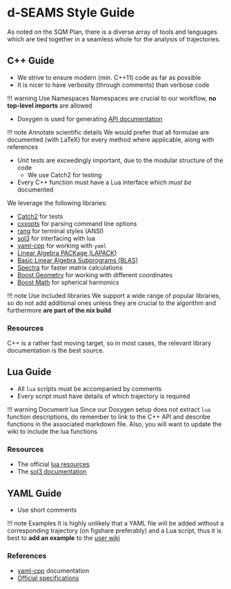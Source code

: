# d-SEAMS Style Guide

As noted on the SQM Plan, there is a diverse array of tools and languages which
are tied together in a seamless whole for the analysis of trajectories.

## C++ Guide
- We strive to ensure modern (min. C++11) code as far as possible
- It is nicer to have verbosity (through comments) than verbose code

!!! warning Use Namespaces
   Namespaces are crucial to our workflow, **no top-level imports** are allowed

- Doxygen is used for generating [API documentation](https://docs.dseams.info)

!!! note Annotate scientific details
   We would prefer that all formulae are documented (with LaTeX) for every
   method where applicable, along with references

- Unit tests are exceedingly important, due to the modular structure of the code
  - We use Catch2 for testing
- Every C++ function must have a Lua interface which *must be* documented

We leverage the following libraries:
- [Catch2](https://github.com/catchorg/Catch2) for tests
- [cxxopts](https://github.com/jarro2783/cxxopts) for parsing command line options
- [rang](https://github.com/agauniyal/rang) for terminal styles (ANSI)
- [sol3](https://github.com/ThePhD/sol2) for interfacing with lua
- [yaml-cpp](https://github.com/jbeder/yaml-cpp) for working with `yaml`
- [Linear Algebra PACKage (LAPACK)](http://www.netlib.org/lapack/)
- [Basic Linear Algebra Subprograms (BLAS)](http://www.netlib.org/blas/)
- [Spectra](https://github.com/yixuan/spectra/) for faster matrix calculations
- [Boost Geometry](https://www.boost.org/doc/libs/1_68_0/libs/geometry/doc/html/index.html) for working with different coordinates
- [Boost Math](https://www.boost.org/doc/libs/?view=category_math) for spherical harmonics

!!! note Use included libraries
    We support a wide range of popular libraries, so do not add additional ones
    unless they are crucial to the algorithm and furthermore **are part of the nix build**

### Resources

C++ is a rather fast moving target, so in most cases, the relevant library
documentation is the best source.

## Lua Guide

- All `lua` scripts must be accompanied by comments
- Every script must have details of which trajectory is required

!!! warning Document lua
    Since our Doxygen setup does not extract `lua` function descriptions, do
    remember to link to the C++ API and describe functions in the associated
    markdown file. Also, you will want to update the wiki to include the lua functions


### Resources

- The official [lua resources](https://www.lua.org/)
- The [sol3 documentation](http://sol2.rtfd.io/)

## YAML Guide

- Use short comments

!!! note Examples
    It is highly unlikely that a YAML file will be added without a corresponding
    trajectory (on figshare preferably) and a Lua script, thus it is best to
    **add an example** to the [user wiki](../examples/index)
    
### References

- [yaml-cpp](https://github.com/jbeder/yaml-cpp) documentation
- [Official specifications](https://yaml.org/)

